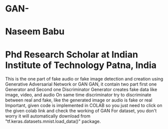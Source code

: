 # GAN-
# Naseem Babu
# Phd Research Scholar at Indian Institute of Technology Patna, India


This is the one part of fake audio or fake image detection and creation using Generative Adversarial Network or GAN
GAN, it contain two part first one Generator and Second one Discriminator 
Generator creates fake data like image, video, and audio 
On same time discriminator try to discriminate between real and fake, like the generated image or audio is fake or real
Important, given code is implemented in COLAB so you just need to click on the given colab link and check the working of GAN
For dataset, you don't worry it will automatically download from "tf.keras.datasets.mnist.load_data()" package.
